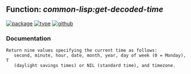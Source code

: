 ## Function: ***common-lisp:get-decoded-time***
[![package](https://img.shields.io/badge/Package-COMMON--LISP-5f9ea0.svg?style=social&colorA=999999)](../) [![type](https://img.shields.io/badge/Type-Function-5f9ea0.svg?style=social&colorA=999999)](../#function) [![github](https://img.shields.io/badge/GitHub-View_the_source-5f9ea0.svg?style=social&colorA=999999&logo=github)](https://github.com/sbcl/sbcl/blob/master/src/code/time.lisp/) 
### Documentation
```
Return nine values specifying the current time as follows:
   second, minute, hour, date, month, year, day of week (0 = Monday), T
   (daylight savings times) or NIL (standard time), and timezone.
```
